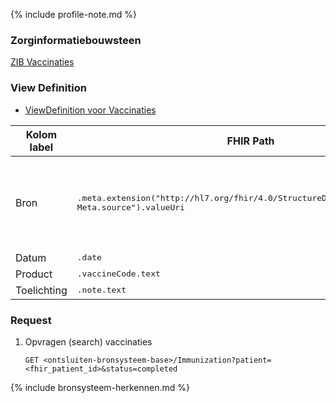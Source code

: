 {% include profile-note.md %}

### Zorginformatiebouwsteen

[ZIB Vaccinaties](https://zibs.nl/wiki/Vaccinatie-v3.1(2017NL))

### View Definition

* [ViewDefinition voor Vaccinaties](ViewDefinition-Immunization.json)

<table class="grid">
  <thead>
    <th>Kolom label</th>
    <th width="25%">FHIR Path</th>
    <th>FHIR Type</th>
    <th>Zib element</th>
    <th>Toelichting of regels</th>
  </thead>
  <tbody>
    <tr>
      <td>Bron</td>
      <td><samp>.meta.extension("http://hl7.org/fhir/4.0/StructureDefinition/extension-Meta.source").valueUri</samp></td>
      <td><code>string</code></td>
      <td><i>nvt</i></td>
      <td>Lookup adhv uri (AGB-Z of OID) <code>&lt;adressering-base&gt;/Organization?identifier=&lt;.meta.tag.code&gt;</code> en gebruik dan <code>Organization.name</code></td>
    </tr>
    <tr>
      <td>Datum</td>
      <td><samp>.date</samp></td>
      <td><code>dateTime</code></td>
      <td>VaccinatieDatum</td>
      <td></td>
    </tr>
    <tr>
      <td>Product</td>
      <td><samp>.vaccineCode.text</samp></td>
      <td><code>string</code></td>
      <td>ProductCode</td>
      <td></td>
    </tr>
    <tr>
      <td>Toelichting</td>
      <td><samp>.note.text</samp></td>
      <td><code>string</code></td>
      <td>Toelichting</td>
      <td></td>
    </tr>
  </tbody>
</table>

### Request

1. Opvragen (search) vaccinaties

    `GET <ontsluiten-bronsysteem-base>/Immunization?patient=<fhir_patient_id>&status=completed`

{% include bronsysteem-herkennen.md %}